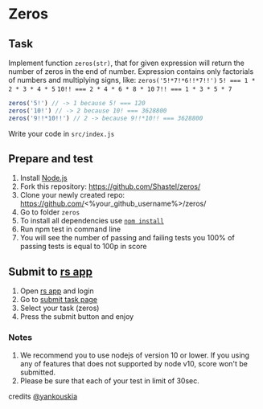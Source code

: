 # Zeros

## Task

Implement function `zeros(str)`, that for given expression will return the number of zeros in the end of number.
Expression contains only factorials of numbers and multiplying signs, like: `zeros('5!*7!*6!!*7!!')`
`5! === 1 * 2 * 3 * 4 * 5`
`10!! === 2 * 4 * 6 * 8 * 10`
`7!! === 1 * 3 * 5 * 7`

```js
zeros('5!') // -> 1 because 5! === 120
zeros('10!') // -> 2 because 10! === 3628800
zeros('9!!*10!!') // 2 -> because 9!!*10!! === 3628800
```

Write your code in `src/index.js`

## Prepare and test
1. Install [Node.js](https://nodejs.org/en/download/)   
2. Fork this repository: https://github.com/Shastel/zeros/  
3. Clone your newly created repo: https://github.com/<%your_github_username%>/zeros/  
4. Go to folder `zeros`  
5. To install all dependencies use [`npm install`](https://docs.npmjs.com/cli/install)  
6. Run npm test in command line  
7. You will see the number of passing and failing tests you 100% of passing tests is equal to 100p in score  

## Submit to [rs app](https://app.rs.school)
1. Open [rs app](https://app.rs.school) and login
2. Go to [submit task page](https://app.rs.school/course/submit-task?course=rs-2019-q3)
3. Select your task (zeros)
4. Press the submit button and enjoy

### Notes
1. We recommend you to use nodejs of version 10 or lower. If you using any of features that does not supported by node v10, score won't be submitted.
2. Please be sure that each of your test in limit of 30sec.

credits [@yankouskia](https://github.com/yankouskia/)
